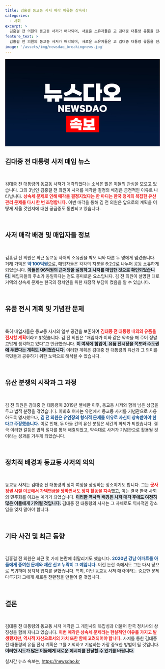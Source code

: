 ```yaml
---
title: 김홍걸 동교동 사저 매각 이유는 상속세!
categories:
  - 사회
excerpt: >
  김홍걸 전 의원의 동교동 사저가 매각되며, 새로운 소유자들은 고 김대중 대통령 유품을 전시할 계획을 발표했다. 상속세 문제로 부득이 매각된 이번 사저는 정치적 의미가 깊은 공간으로, 고인의 유산이 어떻게 보존될지 주목된다.
feature_text: >
  김홍걸 전 의원의 동교동 사저가 매각되며, 새로운 소유자들은 고 김대중 대통령 유품을 전시할 계획을 발표했다. 상속세 문제로 부득이 매각된 이번 사저는 정치적 의미가 깊은 공간으로, 고인의 유산이 어떻게 보존될지 주목된다.
image: '/assets/img/newsdao_breakingnews.jpg'
---
```


<p><img src="/assets/img/newsdao_breakingnews.jpg" alt="bookingtag 속보" /></p>

<h2 data-ke-size="size26">김대중 전 대통령 사저 매입 뉴스</h2>

<p data-ke-size="size16">&nbsp;</p>

<p>김대중 전 대통령의 동교동 사저가 매각되었다는 소식은 많은 이들의 관심을 모으고 있습니다. 그의 3남인 김홍걸 전 의원이 사저를 매각한 결정의 배경은 금전적인 이유로 나타납니다. <b><span style="color: #ee2323;">상속세 문제로 인해 매각을 결정지었다는 한 마디는 한국 정계의 복잡한 유산 관리 문제를 다시 한 번 조명합니다.</span></b> 이번 매각을 통해 김 전 의원은 앞으로의 계획을 어떻게 세울 것인지에 대한 궁금증도 동반되고 있습니다.</p>

<p data-ke-size="size16">&nbsp;</p>

<h2 data-ke-size="size26">사저 매각 배경 및 매입자들 정보</h2>

<p data-ke-size="size16">&nbsp;</p>

<p>김홍걸 전 의원은 최근 동교동 사저의 소유권을 박모 씨와 다른 두 명에게 넘겼습니다. 거래 가액은 <b><span style="color: #1a5490;">약 100억원</span></b>으로, 매입자들은 각각의 지분을 6:2:2로 나누어 공동 소유하게 되었습니다. <b><span style="background-color: #21538527;">이들은 96억원의 근저당을 설정하고 사저를 매입한 것으로 확인되었습니다.</span></b> 매입자들의 주소가 동일하다는 점도 흥미로운 요소입니다. 김 전 의원이 설명한 대로 거액의 상속세 문제는 한국의 정치인을 위한 재정적 부담이 컸음을 알 수 있습니다.</p>

<p data-ke-size="size16">&nbsp;</p>

<h2 data-ke-size="size26">유품 전시 계획 및 기념관 문제</h2>

<p data-ke-size="size16">&nbsp;</p>

<p>특히 매입자들은 동교동 사저의 일부 공간을 보존하여 <b><span style="color: #ee2323;">김대중 전 대통령 내외의 유품을 전시할 계획</span></b>이라고 밝혔습니다. 김 전 의원은 "매입자가 이와 같은 약속을 해 주어 정말 고맙게 생각하고 있다"고 언급했습니다. <b><span style="background-color: #21538527;">이 여세에 힘입어, 유품 전시장을 목포와 수도권에 두겠다는 계획도 내비쳤습니다.</span></b> 이러한 계획은 김대중 전 대통령의 유산과 그 의미를 국민들과 공유하기 위한 노력으로 해석될 수 있습니다.</p>

<p data-ke-size="size16">&nbsp;</p>

<h2 data-ke-size="size26">유산 분쟁의 시작과 그 과정</h2>

<p data-ke-size="size16">&nbsp;</p>

<p>김 전 의원은 김대중 전 대통령이 2019년 별세한 이후, 동교동 사저와 함께 남은 상금을 두고 법적 분쟁을 겪었습니다. 이희호 여사는 유언에서 동교동 사저를 기념관으로 사용하도록 명시했으나, <b><span style="color: #1a5490;">김 전 의원은 유언장의 형식적 문제를 이유로 자신이 상속받아야 한다고 주장했습니다.</span></b> 이로 인해, 두 아들 간의 유산 분쟁은 세간의 화제가 되었습니다. 결국 이러한 갈등은 법적 절차를 통해 해결되었고, 약속대로 사저가 기념관으로 활용될 것이라는 성과를 거두게 되었습니다.</p>

<p data-ke-size="size16">&nbsp;</p>

<h2 data-ke-size="size26">정치적 배경과 동교동 사저의 의의</h2>

<p data-ke-size="size16">&nbsp;</p>

<p>동교동 사저는 김대중 전 대통령의 정치 여정을 상징하는 장소이기도 합니다. 그는 <b><span style="color: #ee2323;">군사정권 시절 이곳에서 가택연금을 당하면서도 정치 활동을 지속</span></b>했고, 이는 결국 한국 사회의 민주화를 이끄는 계기가 되었습니다. <b><span style="background-color: #21538527;">이러한 역사적 배경은 사저 매각 후에도 여전히 많은 이들에게 기억될 것입니다.</span></b> 김대중 전 대통령의 사저는 그 자체로도 역사적인 장소임을 잊지 말아야 합니다.</p>

<p data-ke-size="size16">&nbsp;</p>

<h2 data-ke-size="size26">기타 사건 및 최근 동향</h2>

<p data-ke-size="size16">&nbsp;</p>

<p>김홍걸 전 의원은 최근 몇 가지 논란에 휘말리기도 했습니다. <b><span style="color: #1a5490;">2020년 강남 아파트를 아들에게 증여한 문제와 재산 신고 누락이 그 예입니다.</span></b> 이런 논란 속에서도 그는 다시 당으로 복귀하며 정치적 입지를 굳혔습니다. 특히, 이번 동교동 사저 매각이라는 중요한 문제 다루기가 그에게 새로운 전환점을 만들어 줄 것입니다.</p>

<p data-ke-size="size16">&nbsp;</p>

<h2 data-ke-size="size26">결론</h2>

<p data-ke-size="size16">&nbsp;</p>

<p>김대중 전 대통령의 동교동 사저 매각은 그 개인사의 복잡성과 더불어 한국 정치사의 상징성을 함께 지니고 있습니다. <b><span style="color: #ee2323;">이번 매각은 상속세 문제라는 현실적인 이유를 가지고 발생했지만, 역사적 자산으로서의 가치 또한 함께 고려되어야 합니다.</span></b> 사저를 통한 김대중 전 대통령의 유품 전시 계획은 그를 기억하고 기념하는 가장 중요한 방법이 될 것입니다. <b><span style="background-color: #21538527;">이러한 시도가 많은 이들에게 새로운 메시지를 전달할 수 있기를 바랍니다.</span></b></p>
실시간 뉴스 속보는, <a href="https://newsdao.kr" rel="dofollow">https://newsdao.kr</a>


